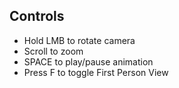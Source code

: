 ## Controls
* Hold LMB to rotate camera
* Scroll to zoom
* SPACE to play/pause animation
* Press F to toggle First Person View 